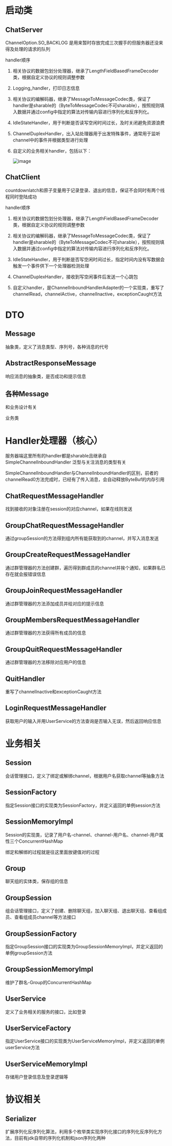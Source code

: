 # 启动类

## ChatServer

ChannelOption.SO_BACKLOG 是用来暂时存放完成三次握手的但服务器还没来得及处理的请求的队列

handler顺序

1. 相关协议的数据包划分处理器，继承了LengthFieldBasedFrameDecoder类，根据自定义协议的规则调整参数

2. Logging_handler，打印日志信息

3. 相关协议的编解码器，继承了MessageToMessageCodec类，保证了handler是sharable的（ByteToMessageCodec不可sharable），按照规则填入数据并通过config中指定的算法对传输内容进行序列化和反序列化。

4. IdleStateHandler，用于判断是否读写空闲时间过长，及时关闭避免资源浪费

5. ChannelDuplexHandler，出入站处理器用于出发特殊事件，通常用于监听channel中的事件并根据类型进行处理

6. 自定义的业务相关handler，包括以下：

   ![image](https://user-images.githubusercontent.com/65518148/155132731-21bd2ac7-685c-4905-8d67-eac9c9180488.png)

## ChatClient

countdownlatch和原子变量用于记录登录、退出的信息，保证不会同时有两个线程同时登陆成功

handler顺序

1. 相关协议的数据包划分处理器，继承了LengthFieldBasedFrameDecoder类，根据自定义协议的规则调整参数
2. 相关协议的编解码器，继承了MessageToMessageCodec类，保证了handler是sharable的（ByteToMessageCodec不可sharable），按照规则填入数据并通过config中指定的算法对传输内容进行序列化和反序列化。

3. IdleStateHandler，用于判断是否写空闲时间过长，指定时间内没有写数据会触发一个事件供下一个处理器检测处理
4. ChannelDuplexHandler，接收到写空闲事件后发送一个心跳包
5. 自定义handler，是ChannelInboundHandlerAdapter的一个实现类，重写了channelRead，channelActive，channelInactive，exceptionCaught方法



# DTO

## Message

抽象类，定义了消息类型、序列号，各种消息的代号

## AbstractResponseMessage

响应消息的抽象类，是否成功和提示信息

## 各种Message

和业务设计有关

业务类



# Handler处理器（核心）

服务器端这里所有的handler都是sharable且继承自SimpleChannelInboundHandler<T> 泛型与关注消息的类型有关

SimpleChannelInboundHandler与ChannelInboundHandler的区别，前者的channelRead0方法完成时，已经有了传入消息，会自动释放ByteBuf的内存引用

## ChatRequestMessageHandler

找到接收的对象注册在session的对应channel，如果在线则发送

## GroupChatRequestMessageHandler

通过groupSession的方法得到组内所有能获取到的channel，并写入消息发送

## GroupCreateRequestMessageHandler

通过群管理器的方法创建群，遍历得到群成员的channel并挨个通知，如果群名已存在就会报错误信息

## GroupJoinRequestMessageHandler

通过群管理器的方法添加成员并给对应的提示信息

## GroupMembersRequestMessageHandler

通过群管理器的方法获得所有成员的信息

## GroupQuitRequestMessageHandler

通过群管理器的方法移除对应用户的信息

## QuitHandler

重写了channelInactive和exceptionCaught方法

## LoginRequestMessageHandler

获取用户的输入并用UserService的方法查询是否输入无误，然后返回响应信息



# 业务相关

## Session

会话管理接口，定义了绑定或解绑channel，根据用户名获取channel等抽象方法

## SessionFactory

指定Session接口的实现类为SessionFactory，并定义返回的单例session方法

## SessionMemoryImpl

Session的实现类，记录了用户名-channel、channel-用户名、channel-用户属性三个ConcurrentHashMap

绑定和解绑的过程就是往这里面放键值对的过程

## Group

聊天组的实体类，保存组的信息

## GroupSession

组会话管理接口，定义了创建、删除聊天组，加入聊天组、退出聊天组、查看组成员、查看组成员channel等方法接口

## GroupSessionFactory

指定GroupSession接口的实现类为GroupSessionMemoryImpl，并定义返回的单例groupSession方法

## GroupSessionMemoryImpl

维护了群名-Group的ConcurrentHashMap

## UserService

定义了业务相关的服务的接口，比如登录

## UserServiceFactory

指定UserService接口的实现类为UserServiceMemoryImpl，并定义返回的单例userService方法

## UserServiceMemoryImpl

存储用户登录信息及登录逻辑等



# 协议相关

## Serializer

扩展序列化反序列化算法，利用多个枚举类实现序列化接口的序列化反序列化方法，目前有jdk自带的序列化机制和json序列化两种

